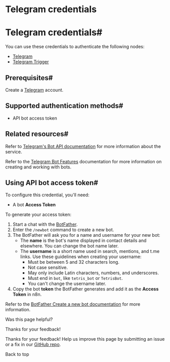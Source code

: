 # Telegram credentials

[ ](https://github.com/n8n-io/n8n-docs/edit/main/docs/integrations/builtin/credentials/telegram.md "Edit this page")

# Telegram credentials#

You can use these credentials to authenticate the following nodes:

  * [Telegram](../../app-nodes/n8n-nodes-base.telegram/)
  * [Telegram Trigger](../../trigger-nodes/n8n-nodes-base.telegramtrigger/)



## Prerequisites#

Create a [Telegram](https://telegram.org/) account.

## Supported authentication methods#

  * API bot access token



## Related resources#

Refer to [Telegram's Bot API documentation](https://core.telegram.org/bots/api) for more information about the service.

Refer to the [Telegram Bot Features](https://core.telegram.org/bots/features) documentation for more information on creating and working with bots.

## Using API bot access token#

To configure this credential, you'll need:

  * A bot **Access Token**



To generate your access token:

  1. Start a chat with the [BotFather](https://telegram.me/BotFather).
  2. Enter the `/newbot` command to create a new bot.
  3. The BotFather will ask you for a name and username for your new bot:
     * The **name** is the bot's name displayed in contact details and elsewhere. You can change the bot name later.
     * The **username** is a short name used in search, mentions, and t.me links. Use these guidelines when creating your username:
       * Must be between 5 and 32 characters long.
       * Not case sensitive.
       * May only include Latin characters, numbers, and underscores.
       * Must end in `bot`, like `tetris_bot` or `TetrisBot`.
       * You can't change the username later.
  4. Copy the bot **token** the BotFather generates and add it as the **Access Token** in n8n.



Refer to the [BotFather Create a new bot documentation](https://core.telegram.org/bots/features#creating-a-new-bot) for more information.

Was this page helpful? 

Thanks for your feedback! 

Thanks for your feedback! Help us improve this page by submitting an issue or a fix in our [GitHub repo](https://github.com/n8n-io/n8n-docs). 

Back to top 
